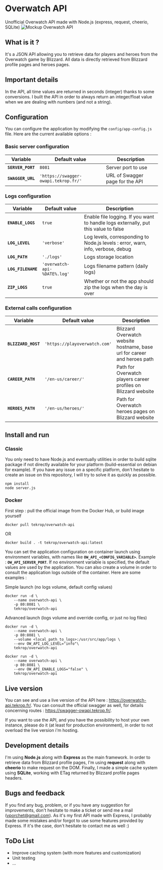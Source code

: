 # Overwatch API
Unofficial Overwatch API made with Node.js (express, request, cheerio, SQLite)
![Mockup Overwatch API](https://www.tekrop.fr/img/portfolio/overwatch-api.jpg)

## What is it ?
It's a JSON API allowing you to retrieve data for players and heroes from the Overwatch game by Blizzard. All data is directly retrieved from Blizzard profile pages and heroes pages.

## Important details
In the API, all time values are returned in seconds (integer) thanks to some conversions. I built the API in order to always return an integer/float value when we are dealing with numbers (and not a string).

## Configuration
You can configure the application by modifying the `config/app-config.js` file. Here are the current available options :

### Basic server configuration
| Variable             | Default value                         | Description |
| -------------        | -------------                         | ----------- |
| **`SERVER_PORT`**    | `8081`                                | Server port to use |
| **`SWAGGER_URL`**    | `'https://swagger-owapi.tekrop.fr/'`  | URL of Swagger page for the API |

### Logs configuration
| Variable             | Default value                         | Description |
| -------------        | -------------                         | ----------- |
| **`ENABLE_LOGS`**    | `true`                                | Enable file logging. If you want to handle logs externally, put this value to false |
| **`LOG_LEVEL`**      | `'verbose'`                           | Log levels, corresponding to Node.js levels : error, warn, info, verbose, debug |
| **`LOG_PATH`**       | `'./logs'`                            | Logs storage location |
| **`LOG_FILENAME`**   | `'overwatch-api-%DATE%.log'`          | Logs filename pattern (daily logs) |
| **`ZIP_LOGS`**       | `true`                                | Whether or not the app should zip the logs when the day is over |

### External calls configuration
| Variable             | Default value                         | Description |
| -------------        | -------------                         | ----------- |
| **`BLIZZARD_HOST`**  | `'https://playoverwatch.com'`         | Blizzard Overwatch website hostname, base url for career and heroes path |
| **`CAREER_PATH`**    | `'/en-us/career/'`                    | Path for Overwatch players career profiles on Blizzard website |
| **`HEROES_PATH`**    | `'/en-us/heroes/'`                    | Path for Overwatch heroes pages on Blizzard website |

## Install and run

### Classic
You only need to have Node.js and eventually utilities in order to build sqlite package if not directly available for your platform (build-essential on debian for example). If you have any issue on a specific platform, don't hesitate to create an issue on this repository, I will try to solve it as quickly as possible.

```
npm install
node server.js
```
### Docker

First step : pull the official image from the Docker Hub, or build image yourself

```
docker pull tekrop/overwatch-api
```
OR
```
docker build . -t tekrop/overwatch-api:latest
```

You can set the application configuration on container launch using environment variables, with names like **`OW_API_<CONFIG_VARIABLE>`**. Example : **`OW_API_SERVER_PORT`**. If no environment variable is specified, the default values are used by the application. You can also create a volume in order to consult the application logs outside of the container. Here are some examples :

Simple launch (no logs volume, default config values)
```
docker run -d \
    --name overwatch-api \
    -p 80:8081 \
    tekrop/overwatch-api
```

Advanced launch (logs volume and override config, or just no log files)
```
docker run -d \
    --name overwatch-api \
    -p 80:8081 \
    --volume <local_path_to_logs>:/usr/src/app/logs \
    --env OW_API_LOG_LEVEL="info"\
    tekrop/overwatch-api
```
```
docker run -d \
    --name overwatch-api \
    -p 80:8081 \
    --env OW_API_ENABLE_LOGS="false" \
    tekrop/overwatch-api
```

## Live version
You can see and use a live version of the API here : https://overwatch-api.tekrop.fr/.
You can consult the official swagger as well, for details concerning routes : https://swagger-owapi.tekrop.fr/.

If you want to use the API, and you have the possibility to host your own instance, please do it (at least for production environment), in order to not overload the live version i'm hosting.

## Development details
I'm using **Node.js** along with **Express** as the main framework. In order to retrieve data from Blizzard profile pages, I'm using **request** along with **cheerio** to make request on the DOM. Finally, I made a simple cache system using **SQLite**, working with ETag returned by Blizzard profile pages headers.

## Bugs and feedback
If you find any bug, problem, or if you have any suggestion for improvements, don't hesitate to make a ticket or send me a mail (vporchet@gmail.com). As it's my first API made with Express, I probably made some mistakes and/or forgot to use some features provided by Express. If it's the case, don't hesitate to contact me as well :)

## ToDo List
- Improve caching system (with more features and customization)
- Unit testing
- ...